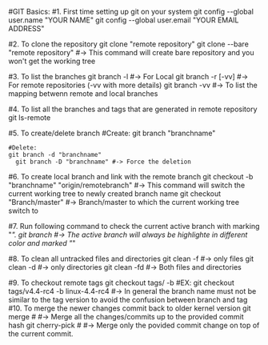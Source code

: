 #GIT Basics:
#1. First time setting up git on your system
    git config --global user.name "YOUR NAME"
    git config --global user.email "YOUR EMAIL ADDRESS"

#2. To clone the repository
    git clone "remote repository"
    git clone --bare "remote repository" #-> This command will create bare repository and you won't get the working tree 

#3. To list the branches
    git branch -l  #-> For Local
    git branch -r [-vv] #-> For remote repositories (-vv with more details)
    git branch -vv  #-> To list the mapping betwenn remote and local branches
   
#4. To list all the branches and tags that are generated in remote repository
    git ls-remote

#5. To create/delete branch
    #Create:
    git branch "branchname"
    
    #Delete:
    git branch -d "branchname"
	  git branch -D "branchname" #-> Force the deletion
	  
#6. To create local branch and link with the remote branch
    git checkout -b "branchname" "origin/remotebranch"  #-> This command will switch the current working tree to 
                                                              newly created branch name
    git checkout "Branch/master" #-> Branch/master to which the current working tree switch to
    
#7. Run following command to check the current active branch with marking "*".
    git branch  #-> The active branch will always be highlighte in different color and marked "*"
    
#8. To clean all untracked files and directories
	  git clean -f #-> only files
	  git clean -d #-> only directories
	  git clean -fd #-> Both files and directories 
	  
#9. To checkout remote tags
    git checkout tags/<tag-version> -b <Local branch name>
    #EX:
      git checkout tags/v4.4-rc4 -b linux-4.4-rc4  #-> In general the branch name must not be similar to the tag version to avoid 
                                                      the confusion between branch and tag
#10. To merge the newer changes commit back to older kernel version
	git merge #<commithash>  #-> Merge all the changes/commits up to the provided commit hash
	git cherry-pick #<commithash>  #-> Merge only the povided commit change on top of the current commit.
	
